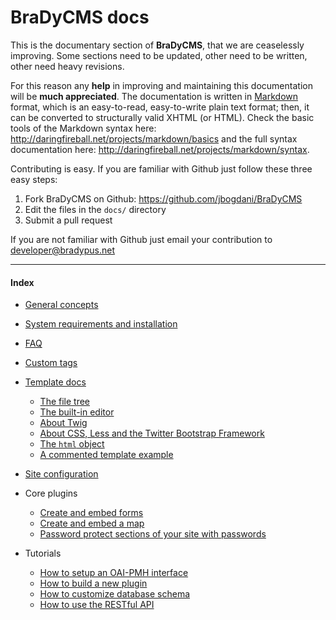 # BraDyCMS docs


This is the documentary section of **BraDyCMS**, that we are ceaselessly improving.
Some sections need to be updated, other need to be written, other need heavy revisions.

For this reason any **help** in improving and maintaining this documentation will be **much appreciated**.
The documentation is written in [Markdown](http://daringfireball.net/projects/markdown/) format, which is
an easy-to-read, easy-to-write plain text format; then, it can be converted to structurally valid XHTML (or HTML).
Check the basic tools of the Markdown syntax here: http://daringfireball.net/projects/markdown/basics and
the full syntax documentation here: http://daringfireball.net/projects/markdown/syntax.

Contributing is easy. If you are familiar with Github just follow these three easy steps:
1. Fork BraDyCMS on Github: https://github.com/jbogdani/BraDyCMS
2. Edit the files in the `docs/` directory
3. Submit a pull request

If you are not familiar with Github just email your contribution to [developer@bradypus.net](mailto:developer@bradypus.net)

---

#### Index
- [General concepts](#docs/read/general)
- [System requirements and installation](#docs/read/install)
- [FAQ](#docs/read/faq)
- [Custom tags](#docs/read/customtags)
- [Template docs](#docs/read/tmpl_index)
  - [The file tree](#docs/read/tmpl_files)
  - [The built-in editor](#docs/read/tmpl_editor)
  - [About Twig](#docs/read/tmpl_twig)
  - [About CSS, Less and the Twitter Bootstrap Framework](#docs/read/tmpl_less)
  - [The `html` object](#docs/read/tmpl_html)
  - [A commented template example](#docs/read/tmpl_example)
- [Site configuration](#docs/read/cfg)

- Core plugins
  - [Create and embed forms](#docs/read/userform)
  - [Create and embed a map](#docs/read/usermap)
  - [Password protect sections of your site with passwords](#docs/read/protectedtags)

- Tutorials
  - [How to setup an OAI-PMH interface](#docs/read/oai)
  - [How to build a new plugin](#docs/read/customplugin)
  - [How to customize database schema](#docs/read/customfields)
  - [How to use the RESTful API](#docs/read/api)
